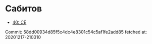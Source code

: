 # Сабитов
- [40: CE](40.md)

Commit: 58dd00934d85f5c4dc4e8301c54c5af1fe2add85
 fetched at: 20201217-210310
